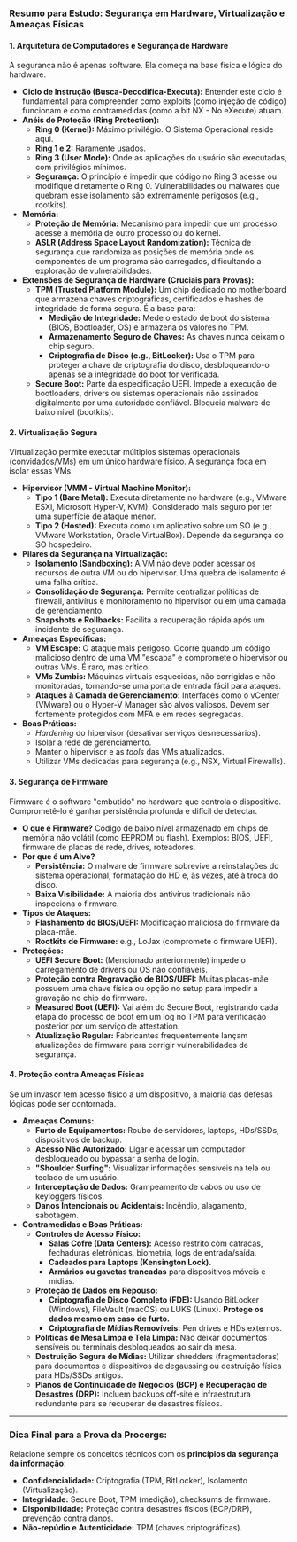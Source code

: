 
### **Resumo para Estudo: Segurança em Hardware, Virtualização e Ameaças Físicas**

#### **1. Arquitetura de Computadores e Segurança de Hardware**

A segurança não é apenas software. Ela começa na base física e lógica do hardware.

*   **Ciclo de Instrução (Busca-Decodifica-Executa):** Entender este ciclo é fundamental para compreender como exploits (como injeção de código) funcionam e como contramedidas (como a bit NX - No eXecute) atuam.
*   **Anéis de Proteção (Ring Protection):**
    *   **Ring 0 (Kernel):** Máximo privilégio. O Sistema Operacional reside aqui.
    *   **Ring 1 e 2:** Raramente usados.
    *   **Ring 3 (User Mode):** Onde as aplicações do usuário são executadas, com privilégios mínimos.
    *   **Segurança:** O princípio é impedir que código no Ring 3 acesse ou modifique diretamente o Ring 0. Vulnerabilidades ou malwares que quebram esse isolamento são extremamente perigosos (e.g., rootkits).
*   **Memória:**
    *   **Proteção de Memória:** Mecanismo para impedir que um processo acesse a memória de outro processo ou do kernel.
    *   **ASLR (Address Space Layout Randomization):** Técnica de segurança que randomiza as posições de memória onde os componentes de um programa são carregados, dificultando a exploração de vulnerabilidades.
*   **Extensões de Segurança de Hardware (Cruciais para Provas):**
    *   **TPM (Trusted Platform Module):** Um chip dedicado no motherboard que armazena chaves criptográficas, certificados e hashes de integridade de forma segura. É a base para:
        *   **Medição de Integridade:** Mede o estado de boot do sistema (BIOS, Bootloader, OS) e armazena os valores no TPM.
        *   **Armazenamento Seguro de Chaves:** As chaves nunca deixam o chip seguro.
        *   **Criptografia de Disco (e.g., BitLocker):** Usa o TPM para proteger a chave de criptografia do disco, desbloqueando-o apenas se a integridade do boot for verificada.
    *   **Secure Boot:** Parte da especificação UEFI. Impede a execução de bootloaders, drivers ou sistemas operacionais não assinados digitalmente por uma autoridade confiável. Bloqueia malware de baixo nível (bootkits).

#### **2. Virtualização Segura**

Virtualização permite executar múltiplos sistemas operacionais (convidados/VMs) em um único hardware físico. A segurança foca em isolar essas VMs.

*   **Hipervisor (VMM - Virtual Machine Monitor):**
    *   **Tipo 1 (Bare Metal):** Executa diretamente no hardware (e.g., VMware ESXi, Microsoft Hyper-V, KVM). Considerado mais seguro por ter uma superfície de ataque menor.
    *   **Tipo 2 (Hosted):** Executa como um aplicativo sobre um SO (e.g., VMware Workstation, Oracle VirtualBox). Depende da segurança do SO hospedeiro.
*   **Pilares da Segurança na Virtualização:**
    *   **Isolamento (Sandboxing):** A VM não deve poder acessar os recursos de outra VM ou do hipervisor. Uma quebra de isolamento é uma falha crítica.
    *   **Consolidação de Segurança:** Permite centralizar políticas de firewall, antivírus e monitoramento no hipervisor ou em uma camada de gerenciamento.
    *   **Snapshots e Rollbacks:** Facilita a recuperação rápida após um incidente de segurança.
*   **Ameaças Específicas:**
    *   **VM Escape:** O ataque mais perigoso. Ocorre quando um código malicioso dentro de uma VM "escapa" e compromete o hipervisor ou outras VMs. É raro, mas crítico.
    *   **VMs Zumbis:** Máquinas virtuais esquecidas, não corrigidas e não monitoradas, tornando-se uma porta de entrada fácil para ataques.
    *   **Ataques à Camada de Gerenciamento:** Interfaces como o vCenter (VMware) ou o Hyper-V Manager são alvos valiosos. Devem ser fortemente protegidos com MFA e em redes segregadas.
*   **Boas Práticas:**
    *   *Hardening* do hipervisor (desativar serviços desnecessários).
    *   Isolar a rede de gerenciamento.
    *   Manter o hipervisor e as *tools* das VMs atualizados.
    *   Utilizar VMs dedicadas para segurança (e.g., NSX, Virtual Firewalls).

#### **3. Segurança de Firmware**

Firmware é o software "embutido" no hardware que controla o dispositivo. Comprometê-lo é ganhar persistência profunda e difícil de detectar.

*   **O que é Firmware?** Código de baixo nível armazenado em chips de memória não volátil (como EEPROM ou flash). Exemplos: BIOS, UEFI, firmware de placas de rede, drives, roteadores.
*   **Por que é um Alvo?**
    *   **Persistência:** O malware de firmware sobrevive a reinstalações do sistema operacional, formatação do HD e, às vezes, até à troca do disco.
    *   **Baixa Visibilidade:** A maioria dos antivírus tradicionais não inspeciona o firmware.
*   **Tipos de Ataques:**
    *   **Flashamento do BIOS/UEFI:** Modificação maliciosa do firmware da placa-mãe.
    *   **Rootkits de Firmware:** e.g., LoJax (compromete o firmware UEFI).
*   **Proteções:**
    *   **UEFI Secure Boot:** (Mencionado anteriormente) impede o carregamento de drivers ou OS não confiáveis.
    *   **Proteção contra Regravação de BIOS/UEFI:** Muitas placas-mãe possuem uma chave física ou opção no setup para impedir a gravação no chip do firmware.
    *   **Measured Boot (UEFI):** Vai além do Secure Boot, registrando cada etapa do processo de boot em um log no TPM para verificação posterior por um serviço de attestation.
    *   **Atualização Regular:** Fabricantes frequentemente lançam atualizações de firmware para corrigir vulnerabilidades de segurança.

#### **4. Proteção contra Ameaças Físicas**

Se um invasor tem acesso físico a um dispositivo, a maioria das defesas lógicas pode ser contornada.

*   **Ameaças Comuns:**
    *   **Furto de Equipamentos:** Roubo de servidores, laptops, HDs/SSDs, dispositivos de backup.
    *   **Acesso Não Autorizado:** Ligar e acessar um computador desbloqueado ou bypassar a senha de login.
    *   **"Shoulder Surfing":** Visualizar informações sensíveis na tela ou teclado de um usuário.
    *   **Interceptação de Dados:** Grampeamento de cabos ou uso de keyloggers físicos.
    *   **Danos Intencionais ou Acidentais:** Incêndio, alagamento, sabotagem.
*   **Contramedidas e Boas Práticas:**
    *   **Controles de Acesso Físico:**
        *   **Salas Cofre (Data Centers):** Acesso restrito com catracas, fechaduras eletrônicas, biometria, logs de entrada/saída.
        *   **Cadeados para Laptops (Kensington Lock).**
        *   **Armários ou gavetas trancadas** para dispositivos móveis e mídias.
    *   **Proteção de Dados em Repouso:**
        *   **Criptografia de Disco Completo (FDE):** Usando BitLocker (Windows), FileVault (macOS) ou LUKS (Linux). **Protege os dados mesmo em caso de furto.**
        *   **Criptografia de Mídias Removíveis:** Pen drives e HDs externos.
    *   **Políticas de Mesa Limpa e Tela Limpa:** Não deixar documentos sensíveis ou terminais desbloqueados ao sair da mesa.
    *   **Destruição Segura de Mídias:** Utilizar shredders (fragmentadoras) para documentos e dispositivos de degaussing ou destruição física para HDs/SSDs antigos.
    *   **Planos de Continuidade de Negócios (BCP) e Recuperação de Desastres (DRP):** Incluem backups off-site e infraestrutura redundante para se recuperar de desastres físicos.

---

### **Dica Final para a Prova da Procergs:**

Relacione sempre os conceitos técnicos com os **princípios da segurança da informação**:
*   **Confidencialidade:** Criptografia (TPM, BitLocker), Isolamento (Virtualização).
*   **Integridade:** Secure Boot, TPM (medição), checksums de firmware.
*   **Disponibilidade:** Proteção contra desastres físicos (BCP/DRP), prevenção contra danos.
*   **Não-repúdio e Autenticidade:** TPM (chaves criptográficas).
